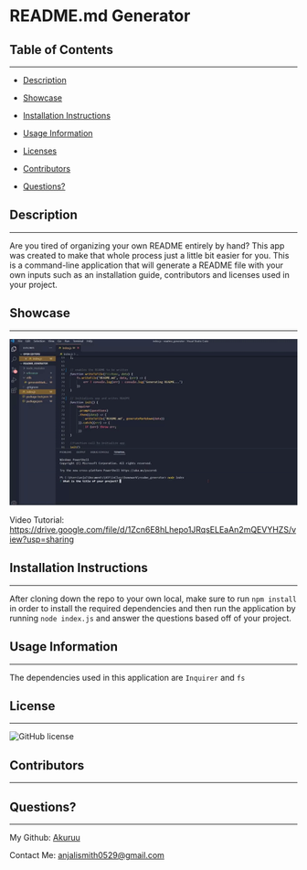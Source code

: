 # README.md Generator
      
 ## Table of Contents 

      
-----------------------------------------

      
 - [Description](#description) 

      
 - [Showcase](#link) 

      
 - [Installation Instructions](#install)

      
 - [Usage Information](#usage) 

      
 - [Licenses](#license) 

      
 - [Contributors](#contributors) 

      
 - [Questions?](#email) 


      
 ## Description 

      
-----------------------------------------

      
 Are you tired of organizing your own README entirely by hand? This app was created to make that whole process just a little bit easier for you. This is a command-line application that will generate a README file with your own inputs such as an installation guide, contributors and licenses used in your project.


      
 ## Showcase

      
-----------------------------------------
 
      
 ![demo gif](demo.gif)

Video Tutorial: https://drive.google.com/file/d/1Zcn6E8hLhepo1JRqsELEaAn2mQEVYHZS/view?usp=sharing
      
 ## Installation Instructions

      
-----------------------------------------
 
      
 After cloning down the repo to your own local, make sure to run `npm install` in order to install the required dependencies and then run the application by running `node index.js` and answer the questions based off of your project.


      
 ## Usage Information 

      
-----------------------------------------
 
      
  The dependencies used in this application are `Inquirer` and `fs`

      
 


      
 ## License 

      
-----------------------------------------
 
      
  ![GitHub license](https://img.shields.io/badge/license--blue.svg)


      
 ## Contributors

      
-----------------------------------------
 
      
  


      
 ## Questions?

      
-----------------------------------------
 
      
  My Github: [Akuruu](https://github.com/Akuruu)

      
 Contact Me: anjalismith0529@gmail.com 
